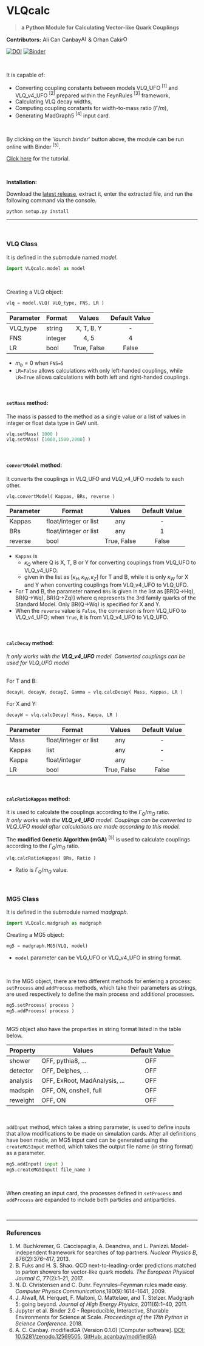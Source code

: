 # VLQcalc 


<!--- 
[![arXiv](https://img.shields.io/badge/arXiv-1234.56789-b31b1b.svg?style=flat&logo=arxiv&logoColor=red)](https://arxiv.org/abs/1234.56789)
-->

>**a Python Module for Calculating Vector-like Quark Couplings**

**Contributors:**
Ali Can Canbay<a href="https://orcid.org/0000-0003-4602-473X"><img src="https://orcid.org/assets/vectors/orcid.logo.icon.svg" alt="Ali Can Canbay ORCID" width="15"></a>
&
Orhan Cakir<a href="https://orcid.org/0000-0002-9016-138X"><img src="https://orcid.org/assets/vectors/orcid.logo.icon.svg" alt="Orhan Cakir ORCID" width="15"></a> 

[![DOI](https://zenodo.org/badge/803805406.svg)](https://zenodo.org/doi/10.5281/zenodo.12594620) [![Binder](https://mybinder.org/badge_logo.svg)](https://mybinder.org/v2/gh/acanbay/VLQcalc/HEAD?labpath=binder%2Ftutorial.ipynb)

<br>

It is capable of:
* Converting coupling constants between models VLQ_UFO $^{[1]}$ and VLQ_v4_UFO $^{[2]}$ prepared within the FeynRules $^{[3]}$ framework,
* Calculating VLQ decay widths,
* Computing coupling constants for width-to-mass ratio ($\Gamma/m$),
* Generating MadGraph5 $^{[4]}$ input card.

<br>

By clicking on the '*launch binder*' button above, the module can be run online with Binder $^{[5]}$.

[Click here](https://github.com/acanbay/VLQcalc/blob/main/binder/tutorial.ipynb) for the tutorial.

<br>

**Installation:**

Download the [latest release](https://github.com/acanbay/VLQcalc/releases), extract it, enter the extracted file, and run the following command via the console.
```console
python setup.py install
```

---

<br>

### VLQ Class

It is defined in the submodule named *model*.
```python
import VLQcalc.model as model
```
<br>

Creating a VLQ object:
```python
vlq = model.VLQ( VLQ_type, FNS, LR )
```

| Parameter | Format | Values | Default Value |
|-|-|:-:|:-:|
|VLQ_type|string|X, T, B, Y|-|
|FNS|integer|4, 5|4|
|LR|bool|True, False|False|

* $m_{b}=0$ when `FNS=5`
* ```LR=False``` allows calculations with only left-handed couplings, while ```LR=True``` allows calculations with both left and right-handed couplings.
<br>

#### `setMass` method:
The mass is passed to the method as a single value or a list of values in integer or float data type in GeV unit.
```python
vlq.setMass( 1000 )
vlq.setMAss( [1000,1500,2000] )
```
<br>

#### `convertModel` method:
It converts the couplings in VLQ_UFO and VLQ_v4_UFO models to each other.

```python
vlq.convertModel( Kappas, BRs, reverse )
```

| Parameter | Format | Values | Default Value |
|-|-|:-:|:-:|
|Kappas|float/integer or list|any|-|
|BRs|float/integer or list|any|1|
|reverse|bool|True, False|False|

* `Kappas` is
    * $\kappa_Q$ where Q is X, T, B or Y for converting couplings from VLQ_UFO to VLQ_v4_UFO.
    * given in the list as $[\kappa_H, \kappa_W, \kappa_Z]$ for T and B, while it is only $\kappa_W$ for X and Y when converting couplings from VLQ_v4_UFO to VLQ_UFO.
* For T and B, the parameter named `BRs` is given in the list as [BR(Q→Hq), BR(Q→Wq), BR(Q→Zq)] where q represents the 3rd family quarks of the Standard Model. Only BR(Q→Wq) is specified for X and Y.
* When the `reverse` value is `False`, the conversion is from VLQ_UFO to VLQ_v4_UFO; when `True`, it is from VLQ_v4_UFO to VLQ_UFO.

<br>

#### `calcDecay` method:
*It only works with the **VLQ_v4_UFO** model. Converted couplings can be used for VLQ_UFO model*
<br><br>

For T and B:
```python
decayH, decayW, decayZ, Gamma = vlq.calcDecay( Mass, Kappas, LR )
```
For X and Y:
```python
decayW = vlq.calcDecay( Mass, Kappa, LR )
```
| Parameter | Format | Values | Default Value |
|-|-|:-:|:-:|
|Mass|float/integer or list|any|-|
|Kappas|list|any|-|
|Kappa|float/integer|any|-|
|LR|bool|True, False|False|

<br>

#### `calcRatioKappas` method:
It is used to calculate the couplings according to the $\Gamma_Q/m_Q$ ratio.<br>
*It only works with the **VLQ_v4_UFO** model. Couplings can be converted to VLQ_UFO model after calculations are made according to this model.*

The **modified Genetic Algorithm (mGA)** $^{[5]}$ is used to calculate couplings according to the $\Gamma_Q/m_Q$ ratio.

```python
vlq.calcRatioKappas( BRs, Ratio )
```

* Ratio is $\Gamma_Q/m_Q$ value.

<br>

### MG5 Class

It is defined in the submodule named *madgraph*.
```python
import VLQcalc.madgraph as madgraph
```

Creating a MG5 object:
```python
mg5 = madgraph.MG5(VLQ, model)
```
* `model` parameter can be VLQ_UFO or VLQ_v4_UFO in string format.

<br>

In the MG5 object, there are two different methods for entering a process: `setProcess` and `addProcess` methods, which take their parameters as strings, are used respectively to define the main process and additional processes.
```python
mg5.setProcess( process )
mg5.addProcess( process )
```

<br>
MG5 object also have the properties in string format listed in the table below.

| Property | Values | Default Value |
|-|-|:-:|
|shower|OFF, pythia8, ...|OFF|
|detector|OFF, Delphes, ...|OFF|
|analysis|OFF, ExRoot, MadAnalysis, ...|OFF|
|madspin|OFF, ON, onshell, full|OFF|
|reweight|OFF, ON|OFF|

<br>

`addInput` method, which takes a string parameter, is used to define inputs that allow modifications to be made on simulation cards. After all definitions have been made, an MG5 input card can be generated using the `createMG5Input` method, which takes the output file name (in string format) as a parameter.
```python
mg5.addInput( input )
mg5.createMG5Input( file_name )
```

<br>

When creating an input card, the processes defined in `setProcess` and `addProcess` are expanded to include both particles and antiparticles.

<br>

---

### References

1. M. Buchkremer, G. Cacciapaglia, A. Deandrea, and L. Panizzi. Model-independent framework for searches of top partners. *Nuclear Physics B*, 876(2):376–417, 2013.
2. B. Fuks and H. S. Shao. QCD next-to-leading-order predictions matched to parton showers for vector-like quark models. *The European Physical Journal C*, 77(2):1–21, 2017.
3. N. D. Christensen and C. Duhr. Feynrules–Feynman rules made easy. *Computer Physics Communications*,180(9):1614–1641, 2009.
4. J. Alwall, M. Herquet, F. Maltoni, O. Mattelaer, and T. Stelzer. Madgraph 5: going beyond. *Journal of High Energy Physics*, 2011(6):1–40, 2011.
5. Jupyter et al. Binder 2.0 - Reproducible, Interactive, Sharable Environments for Science at Scale. *Proceedings of the 17th Python in Science Conference*. 2018.
6. A. C. Canbay. modifiedGA (Version 0.1.0) [Computer software]. [DOI: 10.5281/zenodo.12569505](https://doi.org/10.5281/zenodo.12569505), [GitHub: acanbay/modifiedGA](https://github.com/acanbay/modifiedGA)

